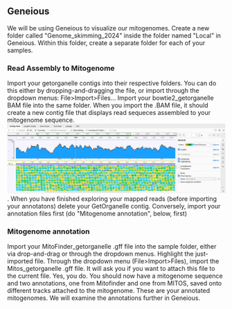 ## Geneious
We will be using Geneious to visualize our mitogenomes. Create a new folder called "Genome_skimming_2024" inside the folder named "Local" in Geneious. Within this folder, create a separate folder for each of your samples.

### Read Assembly to Mitogenome

Import your getorganelle contigs into their respective folders. You can do this either by dropping-and-dragging the file, or import through the dropdown menus: File>Import>Files... Import your bowtie2_getorganelle BAM file into the same folder. When you import the .BAM file, it should create a new contig file that displays read sequeces assembled to your mitogenome sequence. <img src="https://github.com/SmithsonianWorkshops/Genome_Skimming_Workshop_LAB_2024/blob/main/images/Map_Reads_To_Assembly.png" alt="map_reads_to_reference_Geneious" width=600px>. When you have finished exploring your mapped reads (before importing your annotatons) delete your GetOrganelle contig. Conversely, import your annotation files first (do "Mitogenome annotation", below, first)

### Mitogenome annotation
Import your MitoFinder_getorganelle .gff file into the sample folder, either via drop-and-drag or through the dropdown menus. Highlight the just-imported file. Through the dropdown menu (File>Import>Files), import the Mitos_getorganelle .gff file. It will ask you if you want to attach this file to the current file. Yes, you do. You should now have a mitogenome sequence and two annotations, one from Mitofinder and one from MITOS, saved onto different tracks attached to the mitogenome. These are your annotated mitogenomes. We will examine the annotations further in Geneious.

